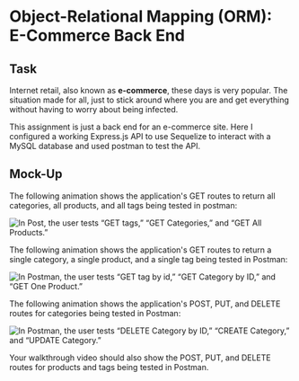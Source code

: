 # Object-Relational Mapping (ORM): E-Commerce Back End

## Task

Internet retail, also known as **e-commerce**, these days is very popular. The situation made for all, just to stick around where you are and get everything without having to worry about being infected.

This assignment is just a back end for an e-commerce site. Here I configured a working Express.js API to use Sequelize to interact with a MySQL database and used postman to test the API.

## Mock-Up

The following animation shows the application's GET routes to return all categories, all products, and all tags being tested in postman:

![In Post, the user tests “GET tags,” “GET Categories,” and “GET All Products.”](./Assets/gif/User-gets-all-the-category-lists-when-they-use-GET-tag.gif)

The following animation shows the application's GET routes to return a single category, a single product, and a single tag being tested in Postman:

![In Postman, the user tests “GET tag by id,” “GET Category by ID,” and “GET One Product.”](./Assets/gif/GET-tag-category-and-product-by-ID.gif)

The following animation shows the application's POST, PUT, and DELETE routes for categories being tested in Postman:

![In Postman, the user tests “DELETE Category by ID,” “CREATE Category,” and “UPDATE Category.”](./Assets/gif/)

Your walkthrough video should also show the POST, PUT, and DELETE routes for products and tags being tested in Postman.